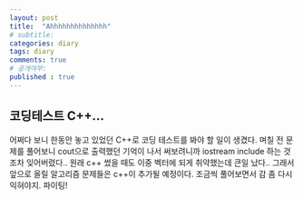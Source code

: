 ```yaml
---
layout: post
title:  "Ahhhhhhhhhhhhhh"
# subtitle: 
categories: diary
tags: diary
comments: true
# 공개여부:
published : true
---
```


## 코딩테스트 C++...


어쩌다 보니 한동안 놓고 있었던 C++로 코딩 테스트를 봐야 할 일이 생겼다. 며칠 전 문제를 풀어보니 cout으로 출력했던 기억이 나서 써보려니까 iostream include 하는 것조차 잊어버렸다.. 원래 c++ 썼을 때도 이중 벡터에 되게 취약했는데 큰일 났다.. 그래서 앞으로 올릴 알고리즘 문제들은 c++이 추가될 예정이다. 조금씩 풀어보면서 감 좀 다시 익혀야지. 파이팅!